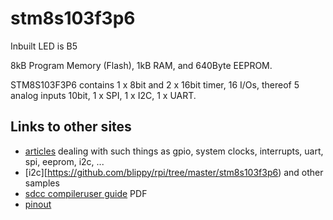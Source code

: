 # stm8s103f3p6

Inbuilt LED is B5

8kB Program Memory (Flash), 1kB RAM, and 640Byte EEPROM.

STM8S103F3P6 contains 1 x 8bit and 2 x 16bit timer, 16 I/Os, thereof 5 analog inputs 10bit, 1 x SPI, 1 x I2C, 1 x UART.

## Links to other sites

* [articles](http://blog.mark-stevens.co.uk/the-way-of-the-register/) dealing with such things as gpio, system clocks, interrupts, uart, spi, eeprom, i2c, ...
* [i2c][https://github.com/blippy/rpi/tree/master/stm8s103f3p6) and other samples
* [sdcc compileruser guide](http://ecee.colorado.edu/~mcclurel/sdccman_2.6.0.pdf) PDF
* [pinout](http://www.count-zero.ru/img/stm8/stm8s103f3_pinout.png)
